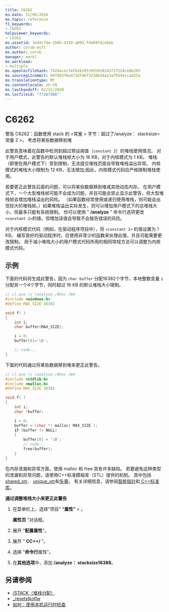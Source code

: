 ```yaml
---
title: C6262
ms.date: 11/04/2016
ms.topic: reference
f1_keywords:
- C6262
helpviewer_keywords:
- C6262
ms.assetid: 3eddc74e-2b05-4159-a093-fd469fdcebbb
author: corob-msft
ms.author: corob
manager: markl
ms.workload:
- multiple
ms.openlocfilehash: 7424acecf4f6262953955928243717528ce06205
ms.sourcegitcommit: 68f893f6e472df46f323db34a13a7034dccad25a
ms.translationtype: MT
ms.contentlocale: zh-CN
ms.lasthandoff: 02/15/2020
ms.locfileid: "77267366"
---
```

# <a name="c6262"></a>C6262

警告 C6262：函数使用 stack 的 \<常量 > 字节：超过了/analyze： stacksize\<常量 2 >。 考虑将某些数据移到堆

此警告意味着在函数中检测到超过预设阈值（`constant 2`）的堆栈使用情况。 对于用户模式，此警告的默认堆栈帧大小为 16 KB，对于内核模式为 1 KB。 堆栈（即使在用户模式下）受到限制，无法提交堆栈页面会导致堆栈溢出异常。 内核模式的堆栈大小限制为 12 KB，无法增加;因此，内核模式代码应严格限制堆栈使用。

若要更正此警告后面的问题，可以将某些数据移到堆或其他动态内存。  在用户模式下，一个大型堆栈帧可能不会成为问题，并且可能会禁止显示此警告，但大型堆栈帧会增加堆栈溢出的风险。 （如果函数经常使用或递归使用堆栈，则可能会出现较大的堆栈帧。）如果堆栈溢出实际发生，则可以增加用户模式下的总堆栈大小，但最多只能有系统限制。  你可以使用 " **/analyze** " 命令行选项更改 `<constant 2>`的值，但增加该值会导致不会报告错误的风险。

对于内核模式代码（例如，在驱动程序项目中），将 `<constant 2>` 的值设置为 1 KB。 编写良好的驱动程序时，应使用非常少的函数来处理此值，并且可能需要更改限制。  用于减小堆栈大小的用户模式代码所用的相同常规方法可以调整为内核模式代码。

## <a name="example"></a>示例

下面的代码将生成此警告，因为 `char buffer` 分配16382个字节，本地整数变量 `i` 分配另一个4个字节，同时超过 16 KB 的默认堆栈大小限制。

```cpp
// cl.exe /c /analyze /EHsc /W4
#include <windows.h>
#define MAX_SIZE 16382

void f( )
{
    int i;
    char buffer[MAX_SIZE];

    i = 0;
    buffer[0]='\0';

    // code...
}
```

下面的代码通过将某些数据移到堆来更正此警告。

```cpp
// cl.exe /c /analyze /EHsc /W4
#include <stdlib.h>
#include <malloc.h>
#define MAX_SIZE 16382

void f( )
{
    int i;
    char *buffer;

    i = 0;
    buffer = (char *) malloc( MAX_SIZE );
    if (buffer != NULL)
    {
        buffer[0] = '\0';
        // code...
        free(buffer);
    }
}
```

在内存泄漏和异常方面，使用 malloc 和 free 具有许多缺陷。 若要避免这种类型的泄漏和异常问题，请使用C++标准模板库（STL）提供的机制。 其中包括[shared_ptr](/cpp/standard-library/shared-ptr-class)、 [unique_ptr](/cpp/standard-library/unique-ptr-class)和[矢量](/cpp/standard-library/vector)。 有关详细信息，请参阅[智能指针](/cpp/cpp/smart-pointers-modern-cpp)和[ C++标准库](/cpp/standard-library/cpp-standard-library-reference)。

**通过调整堆栈大小来更正此警告**

1. 在菜单栏上，选择“项目” **“属性”**  > 。

     **属性页** ”对话框。

2. 展开 "**配置属性**"。

3. 展开 " **CC++/** "。

4. 选择 "**命令行**属性"。

5. 在**其他选项**中，添加 **/analyze： stacksize16388**。

## <a name="see-also"></a>另请参阅

- [/STACK（堆栈分配）](/cpp/build/reference/stack-stack-allocations)
- [_resetstkoflw](/cpp/c-runtime-library/reference/resetstkoflw)
- [如何：使用本机运行时检查](../debugger/how-to-use-native-run-time-checks.md)
